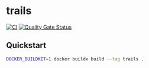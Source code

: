 # trails

[![CI](https://github.com/acchiao/trails/actions/workflows/ci.yml/badge.svg)](https://github.com/acchiao/trails/actions/workflows/ci.yml)
[![Quality Gate Status](https://sonarcloud.io/api/project_badges/measure?project=acchiao_trails&metric=alert_status)](https://sonarcloud.io/summary/new_code?id=acchiao_trails)

## Quickstart

```bash
DOCKER_BUILDKIT=1 docker buildx build --tag trails .
```
